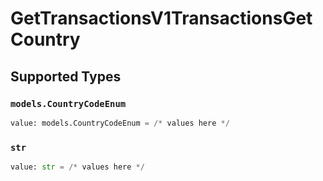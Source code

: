 # GetTransactionsV1TransactionsGetCountry


## Supported Types

### `models.CountryCodeEnum`

```python
value: models.CountryCodeEnum = /* values here */
```

### `str`

```python
value: str = /* values here */
```

